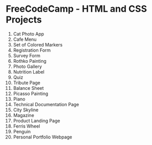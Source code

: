 # FreeCodeCamp - HTML and CSS Projects 

01. Cat Photo App
02. Cafe Menu
03. Set of Colored Markers
04. Registration Form
05. Survey Form
06. Rothko Painting
07. Photo Gallery
08. Nutrition Label
09. Quiz
10. Tribute Page
11. Balance Sheet
12. Picasso Painting
13. Piano
14. Technical Documentation Page
15. City Skyline
16. Magazine
17. Product Landing Page
14. Ferris Wheel
15. Penguin
20. Personal Portfolio Webpage